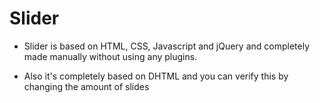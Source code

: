 # Slider
+ Slider is based on HTML, CSS, Javascript and jQuery and completely made manually without using any plugins.

+ Also it's completely based on DHTML and you can verify this by changing the amount of slides

